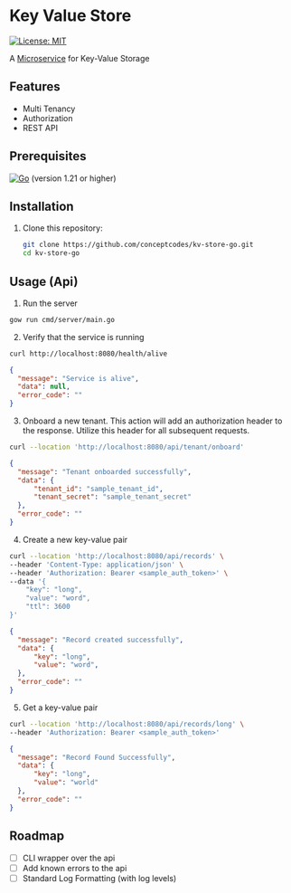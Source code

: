 # Key Value Store

[![License: MIT](https://img.shields.io/badge/License-MIT-yellow.svg)](https://opensource.org/licenses/MIT)

A [Microservice](https://microservices.io/) for Key-Value Storage

## Features
- Multi Tenancy
- Authorization
- REST API

## Prerequisites

[![Go](https://img.shields.io/badge/go-%2300ADD8.svg?style=for-the-badge&logo=go&logoColor=white)](https://golang.org/doc/install) (version 1.21 or higher)

## Installation

1. Clone this repository:

   ```sh
   git clone https://github.com/conceptcodes/kv-store-go.git
   cd kv-store-go
   ```

## Usage (Api)

1. Run the server

  ```sh
  gow run cmd/server/main.go
  ```

2. Verify that the service is running

  ```sh
  curl http://localhost:8080/health/alive
  ```
  ```json
  {
    "message": "Service is alive",
    "data": null,
    "error_code": ""
  }
  ```

3. Onboard a new tenant. This action will add an authorization header to the response. Utilize this header for all subsequent requests.

  ```sh
  curl --location 'http://localhost:8080/api/tenant/onboard'
  ```
  ```json
  {
    "message": "Tenant onboarded successfully",
    "data": {
        "tenant_id": "sample_tenant_id",
        "tenant_secret": "sample_tenant_secret"
    },
    "error_code": ""
  }
  ```

4. Create a new key-value pair

  ```sh
  curl --location 'http://localhost:8080/api/records' \
  --header 'Content-Type: application/json' \
  --header 'Authorization: Bearer <sample_auth_token>' \
  --data '{
      "key": "long",
      "value": "word",
      "ttl": 3600
  }'
  ```
  ```json
  {
    "message": "Record created successfully",
    "data": {
        "key": "long",
        "value": "word",
    },
    "error_code": ""
  }
  ```

5. Get a key-value pair

  ```sh
  curl --location 'http://localhost:8080/api/records/long' \
  --header 'Authorization: Bearer <sample_auth_token>'
  ```
  ```json
  {
    "message": "Record Found Successfully",
    "data": {
        "key": "long",
        "value": "world"
    },
    "error_code": ""
  }
  ```


## Roadmap

- [ ] CLI wrapper over the api
- [ ] Add known errors to the api
- [ ] Standard Log Formatting (with log levels)